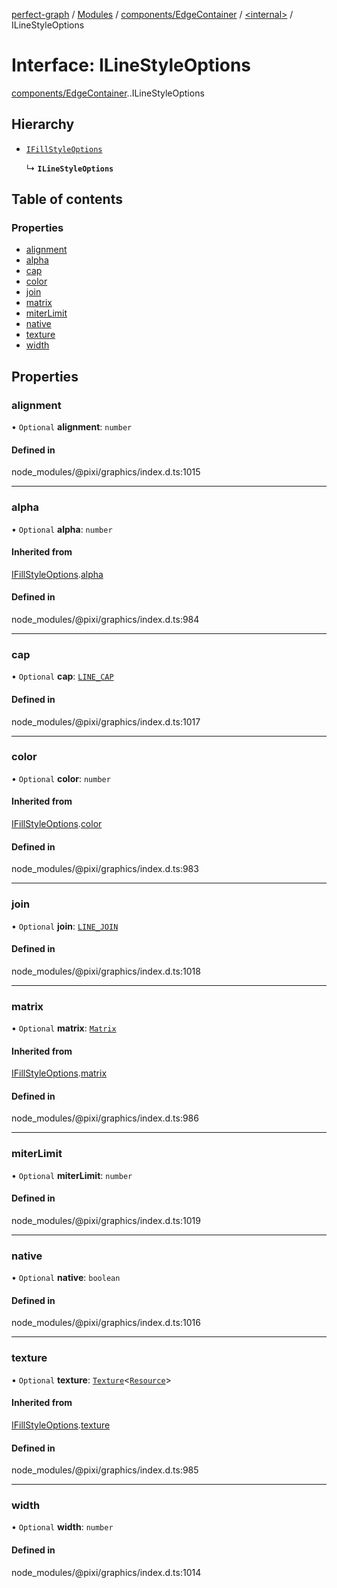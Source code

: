 [perfect-graph](../README.md) / [Modules](../modules.md) / [components/EdgeContainer](../modules/components_EdgeContainer.md) / [<internal\>](../modules/components_EdgeContainer._internal_.md) / ILineStyleOptions

# Interface: ILineStyleOptions

[components/EdgeContainer](../modules/components_EdgeContainer.md).[<internal>](../modules/components_EdgeContainer._internal_.md).ILineStyleOptions

## Hierarchy

- [`IFillStyleOptions`](components_EdgeContainer._internal_.IFillStyleOptions.md)

  ↳ **`ILineStyleOptions`**

## Table of contents

### Properties

- [alignment](components_EdgeContainer._internal_.ILineStyleOptions.md#alignment)
- [alpha](components_EdgeContainer._internal_.ILineStyleOptions.md#alpha)
- [cap](components_EdgeContainer._internal_.ILineStyleOptions.md#cap)
- [color](components_EdgeContainer._internal_.ILineStyleOptions.md#color)
- [join](components_EdgeContainer._internal_.ILineStyleOptions.md#join)
- [matrix](components_EdgeContainer._internal_.ILineStyleOptions.md#matrix)
- [miterLimit](components_EdgeContainer._internal_.ILineStyleOptions.md#miterlimit)
- [native](components_EdgeContainer._internal_.ILineStyleOptions.md#native)
- [texture](components_EdgeContainer._internal_.ILineStyleOptions.md#texture)
- [width](components_EdgeContainer._internal_.ILineStyleOptions.md#width)

## Properties

### alignment

• `Optional` **alignment**: `number`

#### Defined in

node_modules/@pixi/graphics/index.d.ts:1015

___

### alpha

• `Optional` **alpha**: `number`

#### Inherited from

[IFillStyleOptions](components_EdgeContainer._internal_.IFillStyleOptions.md).[alpha](components_EdgeContainer._internal_.IFillStyleOptions.md#alpha)

#### Defined in

node_modules/@pixi/graphics/index.d.ts:984

___

### cap

• `Optional` **cap**: [`LINE_CAP`](../enums/components_EdgeContainer._internal_.LINE_CAP.md)

#### Defined in

node_modules/@pixi/graphics/index.d.ts:1017

___

### color

• `Optional` **color**: `number`

#### Inherited from

[IFillStyleOptions](components_EdgeContainer._internal_.IFillStyleOptions.md).[color](components_EdgeContainer._internal_.IFillStyleOptions.md#color)

#### Defined in

node_modules/@pixi/graphics/index.d.ts:983

___

### join

• `Optional` **join**: [`LINE_JOIN`](../enums/components_EdgeContainer._internal_.LINE_JOIN.md)

#### Defined in

node_modules/@pixi/graphics/index.d.ts:1018

___

### matrix

• `Optional` **matrix**: [`Matrix`](../classes/components_ClusterNodeContainer._internal_.Matrix.md)

#### Inherited from

[IFillStyleOptions](components_EdgeContainer._internal_.IFillStyleOptions.md).[matrix](components_EdgeContainer._internal_.IFillStyleOptions.md#matrix)

#### Defined in

node_modules/@pixi/graphics/index.d.ts:986

___

### miterLimit

• `Optional` **miterLimit**: `number`

#### Defined in

node_modules/@pixi/graphics/index.d.ts:1019

___

### native

• `Optional` **native**: `boolean`

#### Defined in

node_modules/@pixi/graphics/index.d.ts:1016

___

### texture

• `Optional` **texture**: [`Texture`](../classes/components_ClusterNodeContainer._internal_.Texture.md)<[`Resource`](../classes/components_ClusterNodeContainer._internal_.Resource.md)\>

#### Inherited from

[IFillStyleOptions](components_EdgeContainer._internal_.IFillStyleOptions.md).[texture](components_EdgeContainer._internal_.IFillStyleOptions.md#texture)

#### Defined in

node_modules/@pixi/graphics/index.d.ts:985

___

### width

• `Optional` **width**: `number`

#### Defined in

node_modules/@pixi/graphics/index.d.ts:1014
